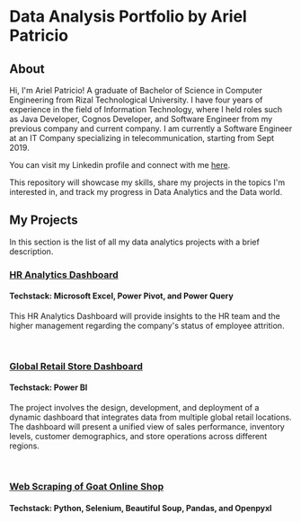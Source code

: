 # Data Analysis Portfolio by Ariel Patricio

## About

Hi, I'm Ariel Patricio! A graduate of Bachelor of Science in Computer Engineering from Rizal Technological University. I have four years of experience in the field of Information Technology, where I held roles such as Java Developer, Cognos Developer, and Software Engineer from my previous company and current company. I am currently a Software Engineer at an IT Company specializing in telecommunication, starting from Sept 2019.

You can visit my Linkedin profile and connect with me [here](https://www.linkedin.com/in/ariel-patricio/).


This repository will showcase my skills, share my projects in the topics I'm interested in, and track my progress in Data Analytics and the Data world.



## My Projects

In this section is the list of all my data analytics projects with a brief description.

### [HR Analytics Dashboard](https://github.com/Sabonity/Data-Analysis-Project/tree/main/HR%20Data%20Analysis)
#### Techstack: Microsoft Excel, Power Pivot, and  Power Query 

This HR Analytics Dashboard will provide insights to the HR team and the higher management regarding the company's status of employee attrition.

<br/>

### [Global Retail Store Dashboard](./Global%20Retail%20Store)
#### Techstack: Power BI

The project involves the design, development, and deployment of a dynamic dashboard that integrates data from multiple global retail locations. The dashboard will present a unified view of sales performance, inventory levels, customer demographics, and store operations across different regions.

<br/>

### [Web Scraping of Goat Online Shop](./Web%20Scraping%20with%20Selenium)
#### Techstack: Python, Selenium, Beautiful Soup, Pandas, and Openpyxl
